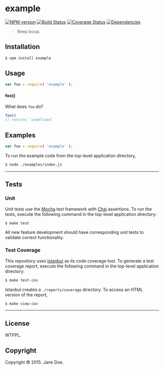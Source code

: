 example
===
[![NPM version][npm-image]][npm-url] [![Build Status][build-image]][build-url] [![Coverage Status][coverage-image]][coverage-url] [![Dependencies][dependencies-image]][dependencies-url]

> Beep boop.


## Installation

``` bash
$ npm install example
```


## Usage

``` javascript
var foo = require( 'example' );
```

#### foo()

What does `foo` do?

``` javascript
foo()
// returns `undefined`
```


## Examples

``` javascript
var foo = require( 'example' );
```

To run the example code from the top-level application directory,

``` bash
$ node ./examples/index.js
```

---
## Tests

### Unit

Unit tests use the [Mocha][mocha] test framework with [Chai][chai] assertions. To run the tests, execute the following command in the top-level application directory:

``` bash
$ make test
```

All new feature development should have corresponding unit tests to validate correct functionality.


### Test Coverage

This repository uses [Istanbul][istanbul] as its code coverage tool. To generate a test coverage report, execute the following command in the top-level application directory:

``` bash
$ make test-cov
```

Istanbul creates a `./reports/coverage` directory. To access an HTML version of the report,

``` bash
$ make view-cov
```


---
## License

WTFPL.


## Copyright

Copyright &copy; 2015. Jane Doe.


[npm-image]: http://img.shields.io/npm/v/example.svg
[npm-url]: https://npmjs.org/package/example

[build-image]: http://img.shields.io/travis/jane/example/master.svg
[build-url]: https://travis-ci.org/jane/example

[coverage-image]: https://img.shields.io/codecov/c/github/jane/example/master.svg
[coverage-url]: https://codecov.io/github/jane/example?branch=master

[dependencies-image]: http://img.shields.io/david/jane/example.svg
[dependencies-url]: https://david-dm.org/jane/example

[dev-dependencies-image]: http://img.shields.io/david/dev/jane/example.svg
[dev-dependencies-url]: https://david-dm.org/dev/jane/example

[github-issues-image]: http://img.shields.io/github/issues/jane/example.svg
[github-issues-url]: https://github.com/jane/example/issues

[mocha]: http://mochajs.org/
[chai]: http://chaijs.com
[istanbul]: https://github.com/gotwarlost/istanbul
